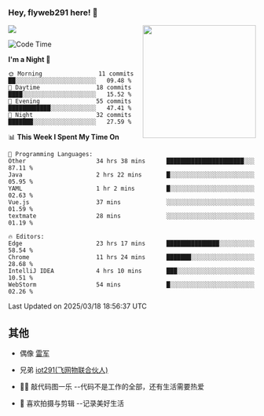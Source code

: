 ### Hey, flyweb291 here! 👋

![](https://metrics.lecoq.io/cherry291?template=classic&config.timezone=Asia%2FShanghai)
<img align='right' src="https://media.giphy.com/media/M9gbBd9nbDrOTu1Mqx/giphy.gif" width="230">
<!-- ![](https://github-readme-stats-ouuan.vercel.app/api?username=flyweb291&theme=dark&show_icons=true) -->

<!--START_SECTION:waka-->
![Code Time](http://img.shields.io/badge/Code%20Time-1%2C011%20hrs%2052%20mins-blue)

**I'm a Night 🦉** 

```text
🌞 Morning                11 commits          ██░░░░░░░░░░░░░░░░░░░░░░░   09.48 % 
🌆 Daytime                18 commits          ████░░░░░░░░░░░░░░░░░░░░░   15.52 % 
🌃 Evening                55 commits          ████████████░░░░░░░░░░░░░   47.41 % 
🌙 Night                  32 commits          ███████░░░░░░░░░░░░░░░░░░   27.59 % 
```


📊 **This Week I Spent My Time On** 

```text
💬 Programming Languages: 
Other                    34 hrs 38 mins      ██████████████████████░░░   87.11 % 
Java                     2 hrs 22 mins       █░░░░░░░░░░░░░░░░░░░░░░░░   05.95 % 
YAML                     1 hr 2 mins         █░░░░░░░░░░░░░░░░░░░░░░░░   02.63 % 
Vue.js                   37 mins             ░░░░░░░░░░░░░░░░░░░░░░░░░   01.59 % 
textmate                 28 mins             ░░░░░░░░░░░░░░░░░░░░░░░░░   01.19 % 

🔥 Editors: 
Edge                     23 hrs 17 mins      ███████████████░░░░░░░░░░   58.54 % 
Chrome                   11 hrs 24 mins      ███████░░░░░░░░░░░░░░░░░░   28.68 % 
IntelliJ IDEA            4 hrs 10 mins       ███░░░░░░░░░░░░░░░░░░░░░░   10.51 % 
WebStorm                 54 mins             █░░░░░░░░░░░░░░░░░░░░░░░░   02.26 % 
```


 Last Updated on 2025/03/18 18:56:37 UTC
<!--END_SECTION:waka-->

<!--
**flyweb291/数字游牧人** is a ✨ _special_ ✨ repository because its `README.md` (this file) appears on your GitHub profile.

Here are some ideas to get you started:

- 🔭 I’m currently working on ...
- 🌱 I’m currently learning ...
- 👯 I’m looking to collaborate on ...
- 🤔 I’m looking for help with ...
- 💬 Ask me about ...
- 📫 How to reach me: ...
- 😄 Pronouns: ...
- ⚡ Fun fact: ...
-->

 ## 其他
 
- 偶像 [雷军](https://weibo.com/u/1749127163)
- 兄弟 [iot291(飞网物联合伙人)](https://github.com/iot291)

- 👨‍💻 敲代码图一乐    --代码不是工作的全部，还有生活需要热爱
- 🎥 喜欢拍摄与剪辑  --记录美好生活
